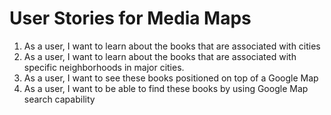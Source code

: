 # User Stories for Media Maps

1.  As a user, I want to learn about the books that are associated with cities
2.  As a user, I want to learn about the books that are associated with specific neighborhoods in major cities.
3.  As a user, I want to see these books positioned on top of a Google Map
4.  As a user, I want to be able to find these books by using Google Map search capability


